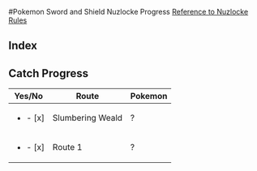 #Pokemon Sword and Shield Nuzlocke Progress
[Reference to Nuzlocke Rules](https://github.com/Tonylaats/Nuzlocke-Sword-and-Shield/blob/main/Rules.md)

## Index


## Catch Progress
| Yes/No | Route | Pokemon
|----|--------|--------|
| <ul><li>- [x] </li></ul> | Slumbering Weald | ?
| <ul><li>- [x] </li></ul> | Route 1 | ?
